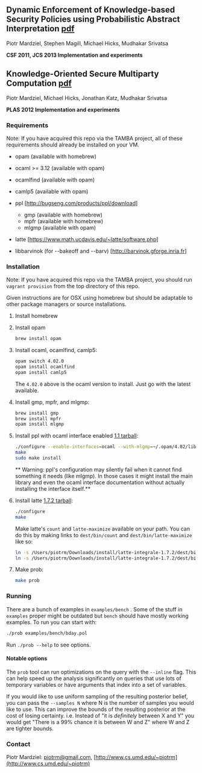 ## Dynamic Enforcement of Knowledge-based Security Policies using Probabilistic Abstract Interpretation [pdf](http://www.cs.umd.edu/~mwh/papers/beliefpol-extended.pdf)

Piotr Mardziel, Stephen Magill, Michael Hicks, Mudhakar Srivatsa

**CSF 2011, JCS 2013 Implementation and experiments**

## Knowledge-Oriented Secure Multiparty Computation [pdf](http://www.cs.umd.edu/~mwh/papers/belief-smc.pdf)

Piotr Mardziel, Michael Hicks, Jonathan Katz, Mudhakar Srivatsa

**PLAS 2012 Implementation and experiments**

### Requirements

  Note: If you have acquired this repo via the TAMBA project, all of these requirements
        should already be installed on your VM.

  * opam      (available with homebrew)

  * ocaml >= 3.12 (available with opam)
  * ocamlfind (available with opam)
  * camlp5 (available with opam)

  * ppl [http://bugseng.com/products/ppl/download]
    - gmp   (available with homebrew)
    - mpfr  (available with homebrew)
    - mlgmp (available with opam)

  * latte [https://www.math.ucdavis.edu/~latte/software.php]

  * libbarvinok (for --bakeoff and --barv) [http://barvinok.gforge.inria.fr]

### Installation

  Note: If you have acquired this repo via the TAMBA project, you should run
        `vagrant provision` from the top directory of this repo.

Given instructions are for OSX using homebrew but should be adaptable
to other package managers or source installations.

1. Install homebrew

2. Install opam

   ```bash
   brew install opam
   ```

3. Install ocaml, ocamlfind, camlp5:

   ```bash
   opam switch 4.02.0
   opam install ocamlfind
   opam install camlp5
   ```

   The `4.02.0` above is the ocaml version to install. Just go with the latest available.

4. Install gmp, mpfr, and mlgmp:

   ```bash
   brew install gmp
   brew install mpfr
   opam install mlgmp
   ```

5. Install ppl with ocaml interface enabled [1.1 tarball](http://bugseng.com/products/ppl/download/ftp/releases/1.1/ppl-1.1.tar.gz):

    ```bash
    ./configure --enable-interfaces=ocaml --with-mlgmp=~/.opam/4.02/lib/gmp
    make
    sudo make install
    ```

    ** Warning: ppl's configuration may silently fail when it cannot find
       something it needs (like mlgmp). In those cases it might install
       the main library and even the ocaml interface documentation without
       actually installing the interface itself.**

6. Install latte [1.7.2 tarball](https://www.math.ucdavis.edu/~latte/software/packages/latte_current/latte-integrale-1.7.2.tar.gz):

   ```bash
   ./configure
   make
   ```

   Make latte's `count` and `latte-maximize` available on your path. You
   can do this by making links to `dest/bin/count` and `dest/bin/latte-maximize` like so:

   ```bash
   ln -s /Users/piotrm/Downloads/install/latte-integrale-1.7.2/dest/bin/count /usr/local/bin/count
   ln -s /Users/piotrm/Downloads/install/latte-integrale-1.7.2/dest/bin/latte-maximize /usr/local/bin/latte-maximize
   ```

7. Make prob:

   ```bash
   make prob
   ```

### Running
There are a bunch of examples in `examples/bench` . Some of the
stuff in `examples` proper might be outdated but `bench` should have
mostly working examples. To run you can start with:

  ```bash
  ./prob examples/bench/bday.pol
  ```

Run `./prob --help` to see options.

#### Notable options

The `prob` tool can run optimizations on the query with the `--inline` flag.
This can help speed up the analysis significantly on queries that use lots of
temporary variables or have arguments that index into a set of variables.

If you would like to use uniform sampling of the resulting posterior belief,
you can pass the `--samples N` where N is the number of samples you would like
to use. This can improve the bounds of the resulting posterior at the cost
of losing certainty. i.e. Instead of "it is _definitely_ between X and Y" you
would get "There is a 99% chance it is between W and Z" where W and Z are tighter
bounds.

### Contact
Piotr Mardziel: [piotrm@gmail.com](mailto:piotrm@gmail.com),
[http://www.cs.umd.edu/~piotrm](http://www.cs.umd.edu/~piotrm)
